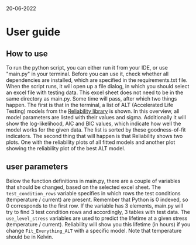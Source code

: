 20-06-2022

# User guide

## How to use

To run the python script, you can either run it from your IDE, or use "main.py" in your terminal.
Before you can use it, check whether all dependencies are installed, which are specified in the requirements.txt file.
When the script runs, it will open up a file dialog, in which you should select an excel file with testing data. This excel sheet does not need to be in the same directory as main.py.
Some time will pass, after which two things happen.
The first is that in the terminal, a list of ALT (Accelerated Life Testing) models from the [Reliability library](https://reliability.readthedocs.io/en/latest/) is shown.
In this overview, all model parameters are listed with their values and sigma.
Additionally it will show the log-likelihood, AIC and BIC values, which indicate how well the model works for the given data.
The list is sorted by these goodness-of-fit indicators.
The second thing that will happen is that Reliability shows two plots. One with the reliability plots of all fitted models and another plot showing the reliability plot of the best ALT model.

## user parameters

Below the function definitions in main.py, there are a couple of variables that should be changed, based on the selected excel sheet.
The `test_condition_rows` variable specifies in which rows the test conditions (temperature / current) are present. 
Remember that Python is 0 indexed, so 0 corresponds to the first row. 
If the variable has 3 elements, main.py will try to find 3 test condition rows and accordingly, 3 tables with test data.
The `use_level_stress` variables are used to predict the lifetime at a given stress (temperature / current). 
Reliability will show you this lifetime (in hours) if you change `Fit_Everything_ALT` with a specific model. 
Note that temperature should be in Kelvin.
